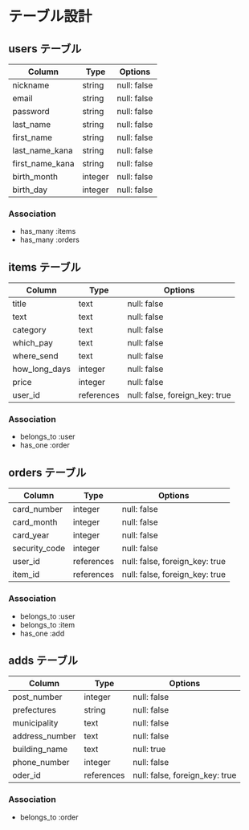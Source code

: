 # テーブル設計

## users テーブル

| Column          | Type    | Options     |
| --------------- | ------  | ----------- |
| nickname        | string  | null: false |
| email           | string  | null: false |
| password        | string  | null: false |
| last_name       | string  | null: false |
| first_name      | string  | null: false |
| last_name_kana  | string  | null: false |
| first_name_kana | string  | null: false |
| birth_month     | integer | null: false |
| birth_day       | integer | null: false |


### Association

- has_many :items
- has_many :orders


## items テーブル

| Column          | Type       | Options                        |
| --------------- | ---------- | ------------------------------ |
| title           | text       | null: false                    |
| text            | text       | null: false                    |
| category        | text       | null: false                    |
| which_pay       | text       | null: false                    |
| where_send      | text       | null: false                    |
| how_long_days   | integer    | null: false                    |
| price           | integer    | null: false                    |
| user_id         | references | null: false, foreign_key: true |



### Association

- belongs_to :user
- has_one :order 

## orders テーブル

| Column          | Type       | Options                        |
| --------------- | ---------- | ------------------------------ |
| card_number     | integer    | null: false                    |
| card_month      | integer    | null: false                    |
| card_year       | integer    | null: false                    |
| security_code   | integer    | null: false                    |
| user_id         | references | null: false, foreign_key: true |
| item_id         | references | null: false, foreign_key: true |


### Association

- belongs_to :user
- belongs_to :item
- has_one :add

## adds テーブル

| Column          | Type       | Options                        |
| --------------- | ---------- | ------------------------------ |
| post_number     | integer    | null: false                    |
| prefectures     | string     | null: false                    |
| municipality    | text       | null: false                    |
| address_number  | text       | null: false                    |
| building_name   | text       | null: true                     |
| phone_number    | integer    | null: false                    
| oder_id         | references | null: false, foreign_key: true |

### Association

- belongs_to :order